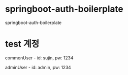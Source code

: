 # springboot-auth-boilerplate
springboot-auth-boilerplate 

# test 계정
commonUser -
id: sujin, 
pw: 1234

adminUser -
id: admin, 
pw: 1234



